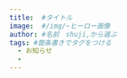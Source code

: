 ```yaml
---
title:  #タイトル
image:  #/img/~ヒーロー画像
author: #名前　shuji,から選ぶ
tags: #箇条書きでタグをつける
  - お知らせ
  - 
---
```

